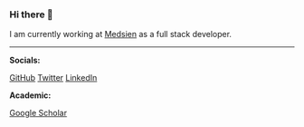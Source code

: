 ### Hi there 👋

I am currently working at [Medsien](https://www.medsien.com/) as a full stack developer.

---

**Socials:**

[GitHub](https://github.com/mustafakemaltas)
[Twitter](https://twitter.com/tasmustafakemal)
[LinkedIn](https://www.linkedin.com/in/mustafa-kemal-ta%C5%9F-086b94105/)


**Academic:**

[Google Scholar](https://scholar.google.com/citations?user=M1NCQ0sAAAAJ&hl=en&oi=ao)
